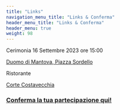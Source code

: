 ```yaml
---
title: "Links"
navigation_menu_title: "Links & Conferma"
header_menu_title: "Links & Conferma"
header_menu: true
weight: 98
---
```


Cerimonia 16 Settembre 2023 ore 15:00

[Duomo di Mantova, Piazza Sordello](https://goo.gl/maps/1pS1NYWozzimHEAT6)


Ristorante

[Corte Costavecchia](https://goo.gl/maps/S3q4m73xhZoaqP7c7)

### [Conferma la tua partecipazione qui!](https://docs.google.com/forms/d/e/1FAIpQLSckfWmR4M7qOvSy2g4hQOLKXxr8hmRUeA6rXmo-x53GlZEsVA/viewform?usp=sf_link)
